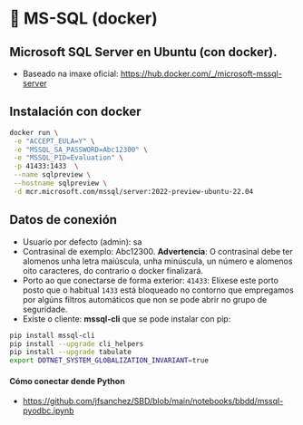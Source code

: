 # 🧾 MS-SQL (docker)

## Microsoft SQL Server en Ubuntu (con docker).

 - Baseado na imaxe oficial: <https://hub.docker.com/_/microsoft-mssql-server>

## Instalación con docker
``` bash
docker run \
 -e "ACCEPT_EULA=Y" \
 -e "MSSQL_SA_PASSWORD=Abc12300" \
 -e "MSSQL_PID=Evaluation" \
 -p 41433:1433  \
 --name sqlpreview \
 --hostname sqlpreview \
 -d mcr.microsoft.com/mssql/server:2022-preview-ubuntu-22.04
```

## Datos de conexión

- Usuario por defecto (admin): sa
- Contrasinal de exemplo: Abc12300. **Advertencia**: O contrasinal debe ter alomenos unha letra maiúscula, unha minúscula, un número e alomenos oito caracteres, do contrario o docker finalizará.
- Porto ao que conectarse de forma exterior: `41433`: Elíxese este porto posto que o habitual `1433` está bloqueado no contorno que empregamos por algúns filtros automáticos que non se pode abrir no grupo de seguridade.
- Existe o cliente: **mssql-cli** que se pode instalar con pip:

``` bash
pip install mssql-cli
pip install --upgrade cli_helpers
pip install --upgrade tabulate
export DOTNET_SYSTEM_GLOBALIZATION_INVARIANT=true
```

#### Cómo conectar dende Python

- <https://github.com/jfsanchez/SBD/blob/main/notebooks/bbdd/mssql-pyodbc.ipynb>
